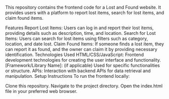 This repository contains the frontend code for a Lost and Found website. It provides users with a platform to report lost items, search for lost items, and claim found items.

Features
Report Lost Items: Users can log in and report their lost items, providing details such as description, time, and location.
Search for Lost Items: Users can search for lost items using filters such as category, location, and date lost.
Claim Found Items: If someone finds a lost item, they can report it as found, and the owner can claim it by providing necessary identification.
Technologies Used
HTML/CSS/JavaScript: Frontend development technologies for creating the user interface and functionality.
[Framework/Library Name]: (if applicable) Used for specific functionalities or structure.
APIs: Interaction with backend APIs for data retrieval and manipulation.
Setup Instructions
To run the frontend locally:

Clone this repository.
Navigate to the project directory.
Open the index.html file in your preferred web browser.
